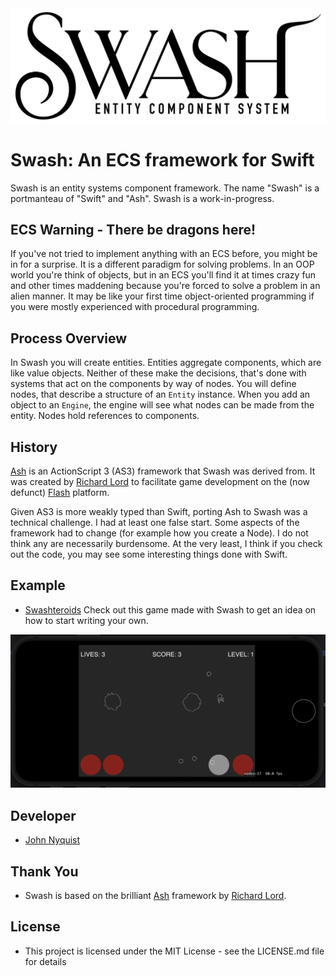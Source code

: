 <img src="./images/swash.png" width="600" />

# Swash: An ECS framework for Swift

Swash is an entity systems component framework. The name "Swash" is a portmanteau of "Swift" and "Ash". Swash is a work-in-progress.

## ECS Warning - There be dragons here!
If you've not tried to implement anything with an ECS before, you might be in for a surprise. It is a different paradigm for solving problems. In an OOP world you're think of objects, but in an ECS you'll find it at times crazy fun and other times maddening because you're forced to solve a problem in an alien manner. It may be like your first time object-oriented programming if you were mostly experienced with procedural programming. 

## Process Overview
In Swash you will create entities. Entities aggregate components, which are like value objects. Neither of these make the decisions, that's done with systems that act on the components by way of nodes. You will define nodes, that describe a structure of an `Entity` instance. When you add an object to an `Engine`, the engine will see what nodes can be made from the entity. Nodes hold references to components. 

## History
[Ash](https://github.com/richardlord/Ash) is an ActionScript 3 (AS3) framework that Swash was derived from. It was created by [Richard Lord](https://richardlord.net) to facilitate game development on the (now defunct) [Flash](https://www.adobe.com/products/flashplayer/end-of-life.html) platform.

Given AS3 is more weakly typed than Swift, porting Ash to Swash was a technical challenge. I had at least one false start. Some aspects of the framework had to change (for example how you create a Node). I do not think any are necessarily burdensome. At the very least, I think if you check out the code, you may see some interesting things done with Swift.

## Example
- [Swashteroids](https://github.com/johnrnyquist/Swashteroids) Check out this game made with Swash to get an idea on how to start writing your own. 


![Swashteroids](images/swashteroids.png)


## Developer
- [John Nyquist](https://linkedin.com/in/nyquist)


## Thank You
- Swash is based on the brilliant [Ash](https://github.com/richardlord/Ash) framework by [Richard Lord](https://richardlord.net). 


## License
- This project is licensed under the MIT License - see the LICENSE.md file for details
